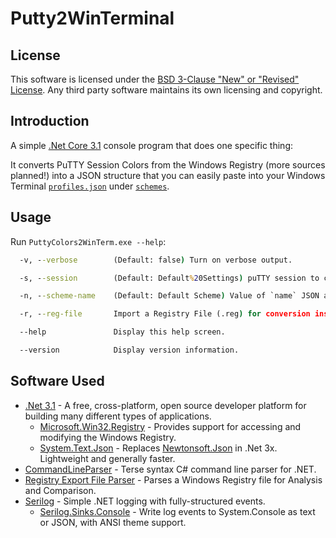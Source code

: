 # Putty2WinTerminal

## License

This software is licensed under the [BSD 3-Clause "New" or "Revised" License](https://github.com/saiwolf/PuttyColors2WinTerm/blob/master/LICENSE). Any third party software maintains its own licensing and copyright.

## Introduction

A simple [.Net Core 3.1](https://github.com/dotnet/core) console program that does one specific thing: 

It converts PuTTY Session Colors from the Windows Registry (more sources planned!) into a JSON structure that you can easily paste into your Windows Terminal [`profiles.json`](https://github.com/microsoft/terminal/blob/master/doc/cascadia/SettingsSchema.md) under [`schemes`](https://github.com/microsoft/terminal/blob/master/doc/cascadia/SettingsSchema.md#schemes).

## Usage
Run `PuttyColors2WinTerm.exe --help`:

```cmd
  -v, --verbose        (Default: false) Turn on verbose output.

  -s, --session        (Default: Default%20Settings) puTTY session to convert.

  -n, --scheme-name    (Default: Default Scheme) Value of `name` JSON attribute in output.

  -r, --reg-file       Import a Registry File (.reg) for conversion instead of searching for User Settings.

  --help               Display this help screen.

  --version            Display version information.
```

## Software Used
* [.Net 3.1](https://dotnet.microsoft.com/) - A free, cross-platform, open source developer platform for building many different types of applications.
    * [Microsoft.Win32.Registry](https://github.com/dotnet/corefx) - Provides support for accessing and modifying the Windows Registry.
    * [System.Text.Json](https://docs.microsoft.com/en-us/dotnet/standard/serialization/system-text-json-overview) - Replaces [Newtonsoft.Json](https://www.newtonsoft.com/json) in .Net 3x. Lightweight and generally faster.
* [CommandLineParser](https://github.com/commandlineparser/commandline) - Terse syntax C# command line parser for .NET.
* [Registry Export File Parser](https://www.codeproject.com/Tips/125573/Registry-Export-File-reg-Parser) - Parses a Windows Registry file for Analysis and Comparison.
* [Serilog](https://github.com/serilog/serilog) - Simple .NET logging with fully-structured events.
	* [Serilog.Sinks.Console](https://github.com/serilog/serilog-sinks-console) - Write log events to System.Console as text or JSON, with ANSI theme support.

    
